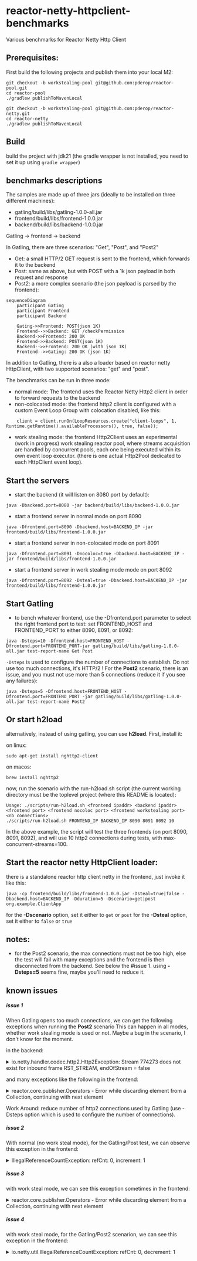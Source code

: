 # reactor-netty-httpclient-benchmarks

Various benchmarks for Reactor Netty Http Client

## Prerequisites:
First build the following projects and publish them into your local M2:

```
git checkout -b workstealing-pool git@github.com:pderop/reactor-pool.git
cd reactor-pool
./gradlew publishToMavenLocal

git checkout -b workstealing-pool git@github.com:pderop/reactor-netty.git
cd reactor-netty
./gradlew publishToMavenLocal
```

## Build

build the project with jdk21 (the gradle wrapper is not installed, you need to set it up using `gradle wrapper`)

## benchmarks descriptions

The samples are made up of three jars (ideally to be installed on three different machines):

- gatling/build/libs/gatling-1.0.0-all.jar
- frontend/build/libs/frontend-1.0.0.jar
- backend/build/libs/backend-1.0.0.jar

Gatling -> frontend -> backend

In Gatling, there are three scenarios: "Get", "Post", and "Post2"
- Get: a small HTTP/2 GET request is sent to the frontend, which forwards it to the backend
- Post: same as above, but with POST with a 1k json payload in both request and response
- Post2: a more complex scenario (the json payload is parsed by the frontend):

```mermaid
sequenceDiagram
    participant Gating
    participant Frontend
    participant Backend

    Gating->>Frontend: POST(json 1K)
    Frontend-->>Backend: GET /checkPermission
    Backend->>Frontend: 200 OK
    Frontend->>Backend: POST(json 1K)
    Backend-->>Frontend: 200 OK (with json 1K)
    Frontend-->>Gating: 200 OK (json 1K)
```

In addition to Gatling, there is a also a loader based on reactor netty HttpClient, with two supported scenarios: "get" and "post".

The benchmarks can be run in three mode:

- normal mode: The frontend uses the Reactor Netty Http2 client in order to forward requests to the backend
- non-colocated mode: the frontend http2 client is configured with a custom Event Loop Group with colocation disabled, like this:
```
    client = client.runOn(LoopResources.create("client-loops", 1, Runtime.getRuntime().availableProcessors(), true, false));
```
- work stealing mode: the frontend Http2Client uses an experimental (work in progress) work stealing reactor pool, where streams acquisition 
are handled by concurrent pools, each one being executed within its own event loop executor.
(there is one actual Http2Pool dedicated to each HttpClient event loop). 

## Start the servers

- start the backend (it will listen on 8080 port by default):
```
java -Dbackend.port=8080 -jar backend/build/libs/backend-1.0.0.jar
```

- start a frontend server in normal mode on port 8090
```
java -Dfrontend.port=8090 -Dbackend.host=BACKEND_IP -jar frontend/build/libs/frontend-1.0.0.jar
```

- start a frontend server in non-colocated mode on port 8091
```
java -Dfrontend.port=8091 -Dnocoloc=true -Dbackend.host=BACKEND_IP -jar frontend/build/libs/frontend-1.0.0.jar
```

- start a frontend server in work stealing mode mode on port 8092
```
java -Dfrontend.port=8092 -Dsteal=true -Dbackend.host=BACKEND_IP -jar frontend/build/libs/frontend-1.0.0.jar
```

## Start Gatling

- to bench whatever frontend, use the -Dfrontend.port parameter to select the right frontend port to test:
set FRONTEND_HOST and FRONTEND_PORT to either 8090, 8091, or 8092:
```
java -Dsteps=10 -Dfrontend.host=FRONTEND_HOST -Dfrontend.port=FRONTEND_PORT-jar gatling/build/libs/gatling-1.0.0-all.jar test-report-name Get Post
```
`-Dsteps` is used to configure the number of connections to establish. Do not use too much connections, it's HTTP/2 ! 
For the **Post2** scenario, there is an issue, and you must not use more than 5 connections (reduce it if you see any failures):
```
java -Dsteps=5 -Dfrontend.host=FRONTEND_HOST -Dfrontend.port=FRONTEND_PORT -jar gatling/build/libs/gatling-1.0.0-all.jar test-report-name Post2
```

## Or start h2load

alternatively, instead of using gatling, you can use **h2load**. First, install it:

on linux:
```
sudo apt-get install nghttp2-client
```

on macos:
```
brew install nghttp2
```

now, run the scenario with the run-h2load.sh script (the current working directory must be the toplevel project (where this README is located):
```
Usage: ./scripts/run-h2load.sh <frontend ipaddr> <backend ipaddr> <frontend port> <frontend nocoloc port> <frontend workstealing port> <nb connections>
./scripts/run-h2load.sh FRONTEND_IP BACKEND_IP 8090 8091 8092 10
```
In the above example, the script will test the three frontends (on port 8090, 8091, 8092), and will use 10 http2 connections during tests, with max-concurrent-streams=100.

## Start the reactor netty HttpClient loader:

there is a standalone reactor http client netty in the frontend, just invoke it like this:

```
java -cp frontend/build/libs/frontend-1.0.0.jar -Dsteal=true|false -Dbackend.host=BACKEND_IP -Dduration=5 -Dscenario=get|post org.example.ClientApp
```
for the **-Dscenario** option, set it either to `get` or `post`
for the **-Dsteal** option, set it either to `false` or `true`

## notes: 

- for the Post2 scenario, the max connections must not be too high, else the test will fail with many exceptions
and the frontend is then disconnected from the backend. See below the #issue 1.
using **-Dsteps=5** seems fine, maybe you'll need to reduce it.

## known issues

##### issue 1
When Gatling opens too much connections, we can get the following exceptions when running the **Post2** scenario 
This can happen in all modes, whether work stealing mode is used or not. Maybe a bug in the scenario, I don't know for 
the moment.

in the backend:
<details>
  <summary>io.netty.handler.codec.http2.Http2Exception: Stream 774273 does not exist for inbound frame RST_STREAM, endOfStream = false</summary>
14:57:52.480 [reactor-http-nio-10] WARN  i.n.channel.DefaultChannelPipeline - An exceptionCaught() event was fired, and it reached at the tail of the pipeline. It usually means the last handler in the pipeline did not handle the exception.
io.netty.handler.codec.http2.Http2Exception: Stream 774273 does not exist for inbound frame RST_STREAM, endOfStream = false
	at io.netty.handler.codec.http2.Http2Exception.connectionError(Http2Exception.java:109)
	at io.netty.handler.codec.http2.DefaultHttp2ConnectionDecoder$FrameReadListener.verifyStreamMayHaveExisted(DefaultHttp2ConnectionDecoder.java:696)
	at io.netty.handler.codec.http2.DefaultHttp2ConnectionDecoder$FrameReadListener.onRstStreamRead(DefaultHttp2ConnectionDecoder.java:455)
	at io.netty.handler.codec.http2.DefaultHttp2FrameReader.readRstStreamFrame(DefaultHttp2FrameReader.java:509)
	at io.netty.handler.codec.http2.DefaultHttp2FrameReader.processPayloadState(DefaultHttp2FrameReader.java:259)
	at io.netty.handler.codec.http2.DefaultHttp2FrameReader.readFrame(DefaultHttp2FrameReader.java:159)
	at io.netty.handler.codec.http2.DefaultHttp2ConnectionDecoder.decodeFrame(DefaultHttp2ConnectionDecoder.java:188)
	at io.netty.handler.codec.http2.DecoratingHttp2ConnectionDecoder.decodeFrame(DecoratingHttp2ConnectionDecoder.java:63)
	at io.netty.handler.codec.http2.DecoratingHttp2ConnectionDecoder.decodeFrame(DecoratingHttp2ConnectionDecoder.java:63)
	at io.netty.handler.codec.http2.Http2ConnectionHandler$FrameDecoder.decode(Http2ConnectionHandler.java:393)
	at io.netty.handler.codec.http2.Http2ConnectionHandler.decode(Http2ConnectionHandler.java:453)
	at io.netty.handler.codec.ByteToMessageDecoder.decodeRemovalReentryProtection(ByteToMessageDecoder.java:529)
	at io.netty.handler.codec.ByteToMessageDecoder.callDecode(ByteToMessageDecoder.java:468)
	at io.netty.handler.codec.ByteToMessageDecoder.channelRead(ByteToMessageDecoder.java:290)
	at io.netty.channel.AbstractChannelHandlerContext.invokeChannelRead(AbstractChannelHandlerContext.java:444)
	at io.netty.channel.AbstractChannelHandlerContext.invokeChannelRead(AbstractChannelHandlerContext.java:420)
	at io.netty.channel.AbstractChannelHandlerContext.fireChannelRead(AbstractChannelHandlerContext.java:412)
	at reactor.netty.http.server.HttpServerConfig$H2ChannelMetricsHandler.channelRead(HttpServerConfig.java:811)
	at io.netty.channel.AbstractChannelHandlerContext.invokeChannelRead(AbstractChannelHandlerContext.java:442)
	at io.netty.channel.AbstractChannelHandlerContext.invokeChannelRead(AbstractChannelHandlerContext.java:420)
	at io.netty.channel.AbstractChannelHandlerContext.fireChannelRead(AbstractChannelHandlerContext.java:412)
	at io.netty.handler.ssl.SslHandler.unwrap(SslHandler.java:1475)
	at io.netty.handler.ssl.SslHandler.decodeJdkCompatible(SslHandler.java:1338)
	at io.netty.handler.ssl.SslHandler.decode(SslHandler.java:1387)
	at io.netty.handler.codec.ByteToMessageDecoder.decodeRemovalReentryProtection(ByteToMessageDecoder.java:529)
	at io.netty.handler.codec.ByteToMessageDecoder.callDecode(ByteToMessageDecoder.java:468)
	at io.netty.handler.codec.ByteToMessageDecoder.channelRead(ByteToMessageDecoder.java:290)
	at io.netty.channel.AbstractChannelHandlerContext.invokeChannelRead(AbstractChannelHandlerContext.java:444)
	at io.netty.channel.AbstractChannelHandlerContext.invokeChannelRead(AbstractChannelHandlerContext.java:420)
	at io.netty.channel.AbstractChannelHandlerContext.fireChannelRead(AbstractChannelHandlerContext.java:412)
	at io.netty.channel.DefaultChannelPipeline$HeadContext.channelRead(DefaultChannelPipeline.java:1410)
	at io.netty.channel.AbstractChannelHandlerContext.invokeChannelRead(AbstractChannelHandlerContext.java:440)
	at io.netty.channel.AbstractChannelHandlerContext.invokeChannelRead(AbstractChannelHandlerContext.java:420)
	at io.netty.channel.DefaultChannelPipeline.fireChannelRead(DefaultChannelPipeline.java:919)
	at io.netty.channel.nio.AbstractNioByteChannel$NioByteUnsafe.read(AbstractNioByteChannel.java:166)
	at io.netty.channel.nio.NioEventLoop.processSelectedKey(NioEventLoop.java:788)
	at io.netty.channel.nio.NioEventLoop.processSelectedKeysOptimized(NioEventLoop.java:724)
	at io.netty.channel.nio.NioEventLoop.processSelectedKeys(NioEventLoop.java:650)
	at io.netty.channel.nio.NioEventLoop.run(NioEventLoop.java:562)
	at io.netty.util.concurrent.SingleThreadEventExecutor$4.run(SingleThreadEventExecutor.java:997)
	at io.netty.util.internal.ThreadExecutorMap$2.run(ThreadExecutorMap.java:74)
	at io.netty.util.concurrent.FastThreadLocalRunnable.run(FastThreadLocalRunnable.java:30)
	at java.base/java.lang.Thread.run(Thread.java:1583)
</details>

and many exceptions like the following in the frontend:

<details>
  <summary>reactor.core.publisher.Operators - Error while discarding element from a Collection, continuing with next element</summary>
14:59:19.444 [reactor-http-nio-2] WARN  reactor.core.publisher.Operators - Error while discarding element from a Collection, continuing with next element
io.netty.util.IllegalReferenceCountException: refCnt: 0, decrement: 1
	at io.netty.util.internal.ReferenceCountUpdater.toLiveRealRefCnt(ReferenceCountUpdater.java:83)
	at io.netty.util.internal.ReferenceCountUpdater.release(ReferenceCountUpdater.java:148)
	at io.netty.buffer.AbstractReferenceCountedByteBuf.release(AbstractReferenceCountedByteBuf.java:101)
	at io.netty.buffer.AbstractDerivedByteBuf.release0(AbstractDerivedByteBuf.java:98)
	at io.netty.buffer.AbstractDerivedByteBuf.release(AbstractDerivedByteBuf.java:94)
	at reactor.core.publisher.Operators.lambda$discardLocalAdapter$0(Operators.java:389)
	at java.base/java.util.function.Consumer.lambda$andThen$0(Consumer.java:65)
	at reactor.core.publisher.Operators.onDiscardMultiple(Operators.java:570)
	at reactor.core.publisher.MonoCollectList$MonoCollectListSubscriber.onError(MonoCollectList.java:106)
	at reactor.core.publisher.FluxPeek$PeekSubscriber.onError(FluxPeek.java:222)
	at reactor.core.publisher.FluxMap$MapSubscriber.onError(FluxMap.java:134)
	at reactor.core.publisher.MonoFlatMapMany$FlatMapManyInner.onError(MonoFlatMapMany.java:255)
	at reactor.netty.channel.FluxReceive.onInboundError(FluxReceive.java:465)
	at reactor.netty.channel.ChannelOperations.onInboundError(ChannelOperations.java:515)
	at reactor.netty.http.client.HttpClientOperations.onInboundClose(HttpClientOperations.java:324)
	at reactor.netty.channel.ChannelOperationsHandler.channelInactive(ChannelOperationsHandler.java:73)
	at io.netty.channel.AbstractChannelHandlerContext.invokeChannelInactive(AbstractChannelHandlerContext.java:305)
	at io.netty.channel.AbstractChannelHandlerContext.invokeChannelInactive(AbstractChannelHandlerContext.java:281)
	at io.netty.channel.AbstractChannelHandlerContext.fireChannelInactive(AbstractChannelHandlerContext.java:274)
	at io.netty.channel.DefaultChannelPipeline$HeadContext.channelInactive(DefaultChannelPipeline.java:1405)
	at io.netty.channel.AbstractChannelHandlerContext.invokeChannelInactive(AbstractChannelHandlerContext.java:301)
	at io.netty.channel.AbstractChannelHandlerContext.invokeChannelInactive(AbstractChannelHandlerContext.java:281)
	at io.netty.channel.DefaultChannelPipeline.fireChannelInactive(DefaultChannelPipeline.java:901)
	at io.netty.handler.codec.http2.AbstractHttp2StreamChannel$Http2ChannelUnsafe$2.run(AbstractHttp2StreamChannel.java:791)
	at io.netty.util.concurrent.AbstractEventExecutor.runTask(AbstractEventExecutor.java:173)
	at io.netty.util.concurrent.AbstractEventExecutor.safeExecute(AbstractEventExecutor.java:166)
	at io.netty.util.concurrent.SingleThreadEventExecutor.runAllTasks(SingleThreadEventExecutor.java:470)
	at io.netty.channel.nio.NioEventLoop.run(NioEventLoop.java:566)
	at io.netty.util.concurrent.SingleThreadEventExecutor$4.run(SingleThreadEventExecutor.java:997)
	at io.netty.util.internal.ThreadExecutorMap$2.run(ThreadExecutorMap.java:74)
	at io.netty.util.concurrent.FastThreadLocalRunnable.run(FastThreadLocalRunnable.java:30)
	at java.base/java.lang.Thread.run(Thread.java:1583)
14:59:19.444 [reactor-http-nio-2] ERROR r.n.http.server.HttpServerOperations - [5a85beff/172421-1, L:/127.0.0.1:8090 - R:/127.0.0.1:58523] Error starting response. Replying error status
reactor.netty.http.client.PrematureCloseException: Connection prematurely closed DURING response

io.netty.channel.ChannelPipelineException: io.netty.handler.codec.http2.Http2FrameCodec.handlerRemoved() has thrown an exception.
at io.netty.channel.DefaultChannelPipeline.callHandlerRemoved0(DefaultChannelPipeline.java:640)
at io.netty.channel.DefaultChannelPipeline.destroyDown(DefaultChannelPipeline.java:876)
at io.netty.channel.DefaultChannelPipeline.destroyUp(DefaultChannelPipeline.java:844)
at io.netty.channel.DefaultChannelPipeline.destroy(DefaultChannelPipeline.java:836)
at io.netty.channel.DefaultChannelPipeline.access$700(DefaultChannelPipeline.java:46)
at io.netty.channel.DefaultChannelPipeline$HeadContext.channelUnregistered(DefaultChannelPipeline.java:1392)
at io.netty.channel.AbstractChannelHandlerContext.invokeChannelUnregistered(AbstractChannelHandlerContext.java:215)
at io.netty.channel.AbstractChannelHandlerContext.invokeChannelUnregistered(AbstractChannelHandlerContext.java:195)
at io.netty.channel.DefaultChannelPipeline.fireChannelUnregistered(DefaultChannelPipeline.java:821)
at io.netty.channel.AbstractChannel$AbstractUnsafe$7.run(AbstractChannel.java:821)
at io.netty.util.concurrent.AbstractEventExecutor.runTask(AbstractEventExecutor.java:173)
at io.netty.util.concurrent.AbstractEventExecutor.safeExecute(AbstractEventExecutor.java:166)
at io.netty.util.concurrent.SingleThreadEventExecutor.runAllTasks(SingleThreadEventExecutor.java:470)
at io.netty.channel.nio.NioEventLoop.run(NioEventLoop.java:566)
at io.netty.util.concurrent.SingleThreadEventExecutor$4.run(SingleThreadEventExecutor.java:997)
at io.netty.util.internal.ThreadExecutorMap$2.run(ThreadExecutorMap.java:74)
at io.netty.util.concurrent.FastThreadLocalRunnable.run(FastThreadLocalRunnable.java:30)
at java.base/java.lang.Thread.run(Thread.java:1583)
Caused by: io.netty.util.IllegalReferenceCountException: refCnt: 0, decrement: 1
at io.netty.util.internal.ReferenceCountUpdater.toLiveRealRefCnt(ReferenceCountUpdater.java:83)
at io.netty.util.internal.ReferenceCountUpdater.release(ReferenceCountUpdater.java:148)
at io.netty.buffer.AbstractReferenceCountedByteBuf.release(AbstractReferenceCountedByteBuf.java:101)
at io.netty.handler.codec.ByteToMessageDecoder.handlerRemoved(ByteToMessageDecoder.java:269)
at io.netty.channel.AbstractChannelHandlerContext.callHandlerRemoved(AbstractChannelHandlerContext.java:1122)
at io.netty.channel.DefaultChannelPipeline.callHandlerRemoved0(DefaultChannelPipeline.java:637)

</details>

Work Around: reduce number of http2 connections used by Gatling (use -Dsteps option which is used to configure the number of connections).

##### issue 2
With normal (no work steal mode), for the Gatling/Post test, we can observe this exception in the frontend:

<details>
  <summary>IllegalReferenceCountException: refCnt: 0, increment: 1</summary>
13:05:10.177 [reactor-http-epoll-3] WARN  r.n.http.client.HttpClientConnect - [726d00f4/154549-1, L:/10.128.15.214:35380 - R:10.128.15.218/10.128.15.218:8080] The connection observed an error
io.netty.util.IllegalReferenceCountException: refCnt: 0, increment: 1
        at io.netty.util.internal.ReferenceCountUpdater.retain0(ReferenceCountUpdater.java:133)
        at io.netty.util.internal.ReferenceCountUpdater.retain(ReferenceCountUpdater.java:120)
        at io.netty.buffer.AbstractReferenceCountedByteBuf.retain(AbstractReferenceCountedByteBuf.java:81)
        at io.netty.buffer.AbstractDerivedByteBuf.retain0(AbstractDerivedByteBuf.java:58)
        at io.netty.buffer.AbstractDerivedByteBuf.retain(AbstractDerivedByteBuf.java:54)
        at reactor.core.publisher.FluxPeek$PeekSubscriber.onNext(FluxPeek.java:185)
        at reactor.core.publisher.FluxMap$MapSubscriber.onNext(FluxMap.java:122)
        at reactor.netty.channel.FluxReceive.drainReceiver(FluxReceive.java:294)
        at reactor.netty.channel.FluxReceive.request(FluxReceive.java:133)
        at reactor.core.publisher.FluxMap$MapSubscriber.request(FluxMap.java:164)
        at reactor.core.publisher.FluxPeek$PeekSubscriber.request(FluxPeek.java:138)
        at reactor.core.publisher.Operators$BaseFluxToMonoOperator.request(Operators.java:2041)
        at reactor.core.publisher.FluxContextWrite$ContextWriteSubscriber.request(FluxContextWrite.java:136)
        at reactor.core.publisher.FluxHandleFuseable$HandleFuseableSubscriber.request(FluxHandleFuseable.java:260)
        at reactor.core.publisher.FluxDoFinally$DoFinallySubscriber.request(FluxDoFinally.java:140)
        at reactor.core.publisher.FluxMap$MapSubscriber.request(FluxMap.java:164)
        at reactor.core.publisher.FluxPeek$PeekSubscriber.request(FluxPeek.java:138)
        at reactor.core.publisher.FluxMap$MapSubscriber.request(FluxMap.java:164)
        at reactor.core.publisher.MonoFlatMap$FlatMapMain.request(MonoFlatMap.java:194)
        at reactor.core.publisher.FluxContextWrite$ContextWriteSubscriber.request(FluxContextWrite.java:136)
        at reactor.netty.channel.ChannelOperations.onSubscribe(ChannelOperations.java:273)
        at reactor.core.publisher.FluxContextWrite$ContextWriteSubscriber.onSubscribe(FluxContextWrite.java:101)
        at reactor.core.publisher.MonoFlatMap$FlatMapMain.onSubscribe(MonoFlatMap.java:117)
        at reactor.core.publisher.FluxMap$MapSubscriber.onSubscribe(FluxMap.java:92)
        at reactor.core.publisher.FluxPeek$PeekSubscriber.onSubscribe(FluxPeek.java:171)
        at reactor.core.publisher.FluxMap$MapSubscriber.onSubscribe(FluxMap.java:92)
        at reactor.core.publisher.FluxDoFinally$DoFinallySubscriber.onSubscribe(FluxDoFinally.java:107)
        at reactor.core.publisher.FluxHandleFuseable$HandleFuseableSubscriber.onSubscribe(FluxHandleFuseable.java:164)
        at reactor.core.publisher.FluxContextWrite$ContextWriteSubscriber.onSubscribe(FluxContextWrite.java:101)
        at reactor.core.publisher.Operators$BaseFluxToMonoOperator.onSubscribe(Operators.java:2025)
        at reactor.core.publisher.FluxPeek$PeekSubscriber.onSubscribe(FluxPeek.java:171)
        at reactor.core.publisher.FluxMap$MapSubscriber.onSubscribe(FluxMap.java:92)
        at reactor.netty.channel.FluxReceive.startReceiver(FluxReceive.java:172)
        at reactor.netty.channel.FluxReceive.lambda$subscribe$2(FluxReceive.java:150)
        at io.netty.util.concurrent.AbstractEventExecutor.runTask(AbstractEventExecutor.java:173)
        at io.netty.util.concurrent.AbstractEventExecutor.safeExecute(AbstractEventExecutor.java:166)
        at io.netty.util.concurrent.SingleThreadEventExecutor.runAllTasks(SingleT^C
        at reactor.core.publisher.FluxPeek$PeekSubscriber.onSubscribe(FluxPeek.java:171)
        at reactor.core.publisher.FluxMap$MapSubscriber.onSubscribe(FluxMap.java:92)
        at reactor.core.publisher.FluxDoFinally$DoFinallySubscriber.onSubscribe(FluxDoFinally.java:107)
        at reactor.core.publisher.FluxHandleFuseable$HandleFuseableSubscriber.onSubscribe(FluxHandleFuseable.java:164)
        at reactor.core.publisher.FluxContextWrite$ContextWriteSubscriber.onSubscribe(FluxContextWrite.java:101)
        at reactor.core.publisher.Operators$BaseFluxToMonoOperator.onSubscribe(Operators.java:2025)
        at reactor.core.publisher.FluxPeek$PeekSubscriber.onSubscribe(FluxPeek.java:171)
        at reactor.core.publisher.FluxMap$MapSubscriber.onSubscribe(FluxMap.java:92)
        at reactor.netty.channel.FluxReceive.startReceiver(FluxReceive.java:172)
        at reactor.netty.channel.FluxReceive.lambda$subscribe$2(FluxReceive.java:150)
        at io.netty.util.concurrent.AbstractEventExecutor.runTask(AbstractEventExecutor.java:173)
        at io.netty.util.concurrent.AbstractEventExecutor.safeExecute(AbstractEventExecutor.java:166)
        at io.netty.util.concurrent.SingleThreadEventExecutor.runAllTasks(SingleThreadEventExecutor.java:470)
        at io.netty.channel.epoll.EpollEventLoop.run(EpollEventLoop.java:413)
        at io.netty.util.concurrent.SingleThreadEventExecutor$4.run(SingleThreadEventExecutor.java:997)
        at io.netty.util.internal.ThreadExecutorMap$2.run(ThreadExecutorMap.java:74)
        at io.netty.util.concurrent.FastThreadLocalRunnable.run(FastThreadLocalRunnable.java:30)
        at java.base/java.lang.Thread.run(Thread.java:1583)
</details>

##### issue 3

with work steal mode, we can see this exception sometimes in the frontend:
<details>
  <summary>reactor.core.publisher.Operators - Error while discarding element from a Collection, continuing with next element</summary>
13:15:46.093 [reactor-http-epoll-11] WARN  reactor.core.publisher.Operators - Error while discarding element from a Collection, continuing with next element
io.netty.util.IllegalReferenceCountException: refCnt: 0, decrement: 1
        at io.netty.util.internal.ReferenceCountUpdater.toLiveRealRefCnt(ReferenceCountUpdater.java:83)
        at io.netty.util.internal.ReferenceCountUpdater.release(ReferenceCountUpdater.java:148)
        at io.netty.buffer.AbstractReferenceCountedByteBuf.release(AbstractReferenceCountedByteBuf.java:101)
        at io.netty.buffer.AbstractDerivedByteBuf.release0(AbstractDerivedByteBuf.java:98)
        at io.netty.buffer.AbstractDerivedByteBuf.release(AbstractDerivedByteBuf.java:94)
        at reactor.core.publisher.Operators.lambda$discardLocalAdapter$0(Operators.java:389)
        at java.base/java.util.function.Consumer.lambda$andThen$0(Consumer.java:65)
        at java.base/java.util.function.Consumer.lambda$andThen$0(Consumer.java:65)
        at reactor.core.publisher.Operators.onDiscardMultiple(Operators.java:570)
        at reactor.core.publisher.MonoCollectList$MonoCollectListSubscriber.onError(MonoCollectList.java:106)
        at reactor.core.publisher.FluxPeek$PeekSubscriber.onError(FluxPeek.java:222)
        at reactor.core.publisher.FluxMap$MapSubscriber.onError(FluxMap.java:134)
        at reactor.netty.channel.FluxReceive.onInboundError(FluxReceive.java:465)
        at reactor.netty.channel.ChannelOperations.onInboundError(ChannelOperations.java:515)
        at reactor.netty.http.server.HttpServerOperations.onInboundClose(HttpServerOperations.java:699)
        at reactor.netty.channel.ChannelOperationsHandler.channelInactive(ChannelOperationsHandler.java:73)
        at io.netty.channel.AbstractChannelHandlerContext.invokeChannelInactive(AbstractChannelHandlerContext.java:305)
        at io.netty.channel.AbstractChannelHandlerContext.invokeChannelInactive(AbstractChannelHandlerContext.java:281)
        at io.netty.channel.AbstractChannelHandlerContext.fireChannelInactive(AbstractChannelHandlerContext.java:274)
        at reactor.netty.http.server.AbstractHttpServerMetricsHandler.channelInactive(AbstractHttpServerMetricsHandler.java:126)
        at io.netty.channel.AbstractChannelHandlerContext.invokeChannelInactive(AbstractChannelHandlerContext.java:303)
        at io.netty.channel.AbstractChannelHandlerContext.invokeChannelInactive(AbstractChannelHandlerContext.java:281)
        at io.netty.channel.AbstractChannelHandlerContext.fireChannelInactive(AbstractChannelHandlerContext.java:274)
        at io.netty.channel.DefaultChannelPipeline$HeadContext.channelInactive(DefaultChannelPipeline.java:1405)
        at io.netty.channel.AbstractChannelHandlerContext.invokeChannelInactive(AbstractChannelHandlerContext.java:301)
        at io.netty.channel.AbstractChannelHandlerContext.invokeChannelInactive(AbstractChannelHandlerContext.java:281)
        at io.netty.channel.DefaultChannelPipeline.fireChannelInactive(DefaultChannelPipeline.java:901)
        at io.netty.handler.codec.http2.AbstractHttp2StreamChannel$Http2ChannelUnsafe$2.run(AbstractHttp2StreamChannel.java:791)
        at io.netty.util.concurrent.AbstractEventExecutor.runTask(AbstractEventExecutor.java:173)
        at io.netty.util.concurrent.AbstractEventExecutor.safeExecute(AbstractEventExecutor.java:166)
        at io.netty.util.concurrent.SingleThreadEventExecutor.runAllTasks(SingleThreadEventExecutor.java:470)
        at io.netty.channel.epoll.EpollEventLoop.run(EpollEventLoop.java:416)
        at io.netty.util.concurrent.SingleThreadEventExecutor$4.run(SingleThreadEventExecutor.java:997)
        at io.netty.util.internal.ThreadExecutorMap$2.run(ThreadExecutorMap.java:74)
        at io.netty.util.concurrent.FastThreadLocalRunnable.run(FastThreadLocalRunnable.java:30)
        at java.base/java.lang.Thread.run(Thread.java:1583)
</details>

##### issue 4

with work steal mode, for the Gatling/Post2 scenarion, we can see this exception in the frontend:
<details>
  <summary>io.netty.util.IllegalReferenceCountException: refCnt: 0, decrement: 1</summary>
io.netty.util.IllegalReferenceCountException: refCnt: 0, decrement: 1
        at io.netty.util.internal.ReferenceCountUpdater.toLiveRealRefCnt(ReferenceCountUpdater.java:83)
        at io.netty.util.internal.ReferenceCountUpdater.release(ReferenceCountUpdater.java:148)
        at io.netty.buffer.AbstractReferenceCountedByteBuf.release(AbstractReferenceCountedByteBuf.java:101)
        at io.netty.buffer.AbstractDerivedByteBuf.release0(AbstractDerivedByteBuf.java:98)
        at io.netty.buffer.AbstractDerivedByteBuf.release(AbstractDerivedByteBuf.java:94)
        at io.netty.util.ReferenceCountUtil.release(ReferenceCountUtil.java:90)
        at io.netty.util.ReferenceCountUtil.safeRelease(ReferenceCountUtil.java:116)
        at io.netty.buffer.CompositeByteBuf.addComponents(CompositeByteBuf.java:555)
        at io.netty.buffer.CompositeByteBuf.addComponents(CompositeByteBuf.java:251)
        at reactor.netty.ByteBufFlux.lambda$aggregate$7(ByteBufFlux.java:283)
        at reactor.core.publisher.FluxHandleFuseable$HandleFuseableSubscriber.onNext(FluxHandleFuseable.java:179)
        at reactor.core.publisher.FluxContextWrite$ContextWriteSubscriber.onNext(FluxContextWrite.java:107)
        at reactor.core.publisher.Operators$BaseFluxToMonoOperator.completePossiblyEmpty(Operators.java:2071)
        at reactor.core.publisher.MonoCollectList$MonoCollectListSubscriber.onComplete(MonoCollectList.java:118)
        at reactor.core.publisher.FluxPeek$PeekSubscriber.onComplete(FluxPeek.java:260)
        at reactor.core.publisher.FluxMap$MapSubscriber.onComplete(FluxMap.java:144)
        at reactor.core.publisher.MonoFlatMapMany$FlatMapManyInner.onComplete(MonoFlatMapMany.java:260)
        at reactor.netty.channel.FluxReceive.onInboundComplete(FluxReceive.java:415)
        at reactor.netty.channel.ChannelOperations.onInboundComplete(ChannelOperations.java:446)
        at reactor.netty.channel.ChannelOperations.terminate(ChannelOperations.java:500)
        at reactor.netty.http.client.HttpClientOperations.onInboundNext(HttpClientOperations.java:772)
        at reactor.netty.channel.ChannelOperationsHandler.channelRead(ChannelOperationsHandler.java:114)
        at io.netty.channel.AbstractChannelHandlerContext.invokeChannelRead(AbstractChannelHandlerContext.java:444)
        at io.netty.channel.AbstractChannelHandlerContext.invokeChannelRead(AbstractChannelHandlerContext.java:420)
        at io.netty.channel.AbstractChannelHandlerContext.fireChannelRead(AbstractChannelHandlerContext.java:412)
        at reactor.netty.http.client.AbstractHttpClientMetricsHandler.channelRead(AbstractHttpClientMetricsHandler.java:162)
        at io.netty.channel.AbstractChannelHandlerContext.invokeChannelRead(AbstractChannelHandlerContext.java:442)
        at io.netty.channel.AbstractChannelHandlerContext.invokeChannelRead(AbstractChannelHandlerContext.java:420)
        at io.netty.channel.AbstractChannelHandlerContext.fireChannelRead(AbstractChannelHandlerContext.java:412)
        at io.netty.handler.codec.MessageToMessageDecoder.channelRead(MessageToMessageDecoder.java:103)
        at io.netty.handler.codec.MessageToMessageCodec.channelRead(MessageToMessageCodec.java:111)
        at io.netty.channel.AbstractChannelHandlerContext.invokeChannelRead(AbstractChannelHandlerContext.java:442)
        at io.netty.channel.AbstractChannelHandlerContext.invokeChannelRead(AbstractChannelHandlerContext.java:420)
        at io.netty.channel.AbstractChannelHandlerContext.fireChannelRead(AbstractChannelHandlerContext.java:412)
        at io.netty.channel.DefaultChannelPipeline$HeadContext.channelRead(DefaultChannelPipeline.java:1410)
        at io.netty.channel.AbstractChannelHandlerContext.invokeChannelRead(AbstractChannelHandlerContext.java:440)
        at io.netty.channel.AbstractChannelHandlerContext.invokeChannelRead(AbstractChannelHandlerContext.java:420)
        at io.netty.channel.DefaultChannelPipeline.fireChannelRead(DefaultChannelPipeline.java:919)
        at io.netty.handler.codec.http2.AbstractHttp2StreamChannel$Http2ChannelUnsafe.doRead0(AbstractHttp2StreamChannel.java:955)
        at io.netty.handler.codec.http2.AbstractHttp2StreamChannel.fireChildRead(AbstractHttp2StreamChannel.java:600)
        at io.netty.handler.codec.http2.Http2MultiplexHandler.channelRead(Http2MultiplexHandler.java:195)
        at io.netty.channel.AbstractChannelHandlerContext.invokeChannelRead(AbstractChannelHandlerContext.java:442)
        at io.netty.channel.AbstractChannelHandlerContext.invokeChannelRead(AbstractChannelHandlerContext.java:420)
        at io.netty.channel.AbstractChannelHandlerContext.fireChannelRead(AbstractChannelHandlerContext.java:412)
        at io.netty.handler.codec.http2.Http2FrameCodec.onHttp2Frame(Http2FrameCodec.java:712)
        at io.netty.handler.codec.http2.Http2FrameCodec$FrameListener.onDataRead(Http2FrameCodec.java:651)
        at io.netty.handler.codec.http2.Http2FrameListenerDecorator.onDataRead(Http2FrameListenerDecorator.java:36)
        at io.netty.handler.codec.http2.Http2EmptyDataFrameListener.onDataRead(Http2EmptyDataFrameListener.java:49)
        at io.netty.handler.codec.http2.DefaultHttp2ConnectionDecoder$FrameReadListener.onDataRead(DefaultHttp2ConnectionDecoder.java:322)
        at io.netty.handler.codec.http2.DefaultHttp2FrameReader.readDataFrame(DefaultHttp2FrameReader.java:415)
        at io.netty.handler.codec.http2.DefaultHttp2FrameReader.processPayloadState(DefaultHttp2FrameReader.java:250)
        at io.netty.handler.codec.http2.DefaultHttp2FrameReader.readFrame(DefaultHttp2FrameReader.java:159)
        at io.netty.handler.codec.http2.DefaultHttp2ConnectionDecoder.decodeFrame(DefaultHttp2ConnectionDecoder.java:188)
        at io.netty.handler.codec.http2.DecoratingHttp2ConnectionDecoder.decodeFrame(DecoratingHttp2ConnectionDecoder.java:63)
        at io.netty.handler.codec.http2.Http2ConnectionHandler$FrameDecoder.decode(Http2ConnectionHandler.java:393)
        at io.netty.handler.codec.http2.Http2ConnectionHandler.decode(Http2ConnectionHandler.java:453)
        at io.netty.handler.codec.ByteToMessageDecoder.decodeRemovalReentryProtection(ByteToMessageDecoder.java:529)
        at io.netty.handler.codec.ByteToMessageDecoder.callDecode(ByteToMessageDecoder.java:468)
        at io.netty.handler.codec.ByteToMessageDecoder.channelRead(ByteToMessageDecoder.java:290)
        at io.netty.channel.AbstractChannelHandlerContext.invokeChannelRead(AbstractChannelHandlerContext.java:444)
        at io.netty.channel.AbstractChannelHandlerContext.invokeChannelRead(AbstractChannelHandlerContext.java:420)
        at io.netty.channel.AbstractChannelHandlerContext.fireChannelRead(AbstractChannelHandlerContext.java:412)
        at io.netty.handler.flush.FlushConsolidationHandler.channelRead(FlushConsolidationHandler.java:152)
        at io.netty.channel.AbstractChannelHandlerContext.invokeChannelRead(AbstractChannelHandlerContext.java:442)
        at io.netty.channel.AbstractChannelHandlerContext.invokeChannelRead(AbstractChannelHandlerContext.java:420)
        at io.netty.channel.AbstractChannelHandlerContext.fireChannelRead(AbstractChannelHandlerContext.java:412)
        at reactor.netty.channel.AbstractChannelMetricsHandler.channelRead(AbstractChannelMetricsHandler.java:132)
        at io.netty.channel.AbstractChannelHandlerContext.invokeChannelRead(AbstractChannelHandlerContext.java:442)
        at io.netty.channel.AbstractChannelHandlerContext.invokeChannelRead(AbstractChannelHandlerContext.java:420)
        at io.netty.channel.AbstractChannelHandlerContext.fireChannelRead(AbstractChannelHandlerContext.java:412)
        at io.netty.handler.ssl.SslHandler.unwrap(SslHandler.java:1475)
        at io.netty.handler.ssl.SslHandler.decodeJdkCompatible(SslHandler.java:1338)
        at io.netty.handler.ssl.SslHandler.decode(SslHandler.java:1387)
        at io.netty.handler.codec.ByteToMessageDecoder.decodeRemovalReentryProtection(ByteToMessageDecoder.java:529)
        at io.netty.handler.codec.ByteToMessageDecoder.callDecode(ByteToMessageDecoder.java:468)
        at io.netty.handler.codec.ByteToMessageDecoder.channelRead(ByteToMessageDecoder.java:290)
        at io.netty.channel.AbstractChannelHandlerContext.invokeChannelRead(AbstractChannelHandlerContext.java:444)
        at io.netty.channel.AbstractChannelHandlerContext.invokeChannelRead(AbstractChannelHandlerContext.java:420)
        at io.netty.channel.AbstractChannelHandlerContext.fireChannelRead(AbstractChannelHandlerContext.java:412)
        at io.netty.channel.DefaultChannelPipeline$HeadContext.channelRead(DefaultChannelPipeline.java:1410)
        at io.netty.channel.AbstractChannelHandlerContext.invokeChannelRead(AbstractChannelHandlerContext.java:440)
        at io.netty.channel.AbstractChannelHandlerContext.invokeChannelRead(AbstractChannelHandlerContext.java:420)
        at io.netty.channel.DefaultChannelPipeline.fireChannelRead(DefaultChannelPipeline.java:919)
        at io.netty.channel.epoll.AbstractEpollStreamChannel$EpollStreamUnsafe.epollInReady(AbstractEpollStreamChannel.java:800)
        at io.netty.channel.epoll.AbstractEpollChannel$AbstractEpollUnsafe$1.run(AbstractEpollChannel.java:425)
        at io.netty.util.concurrent.AbstractEventExecutor.runTask(AbstractEventExecutor.java:173)
        at io.netty.util.concurrent.AbstractEventExecutor.safeExecute(AbstractEventExecutor.java:166)
        at io.netty.util.concurrent.SingleThreadEventExecutor.runAllTasks(SingleThreadEventExecutor.java:470)
        at io.netty.channel.epoll.EpollEventLoop.run(EpollEventLoop.java:413)
        at io.netty.util.concurrent.SingleThreadEventExecutor$4.run(SingleThreadEventExecutor.java:997)
        at io.netty.util.internal.ThreadExecutorMap$2.run(ThreadExecutorMap.java:74)
        at io.netty.util.concurrent.FastThreadLocalRunnable.run(FastThreadLocalRunnable.java:30)
        at java.base/java.lang.Thread.run(Thread.java:1583)
</details>
